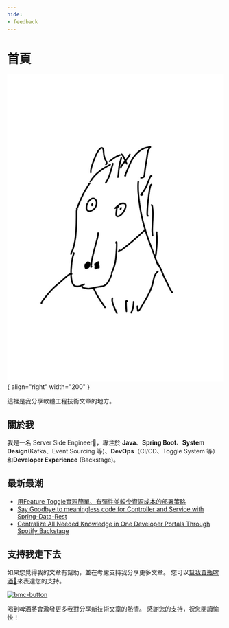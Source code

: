 ```yaml
---
hide:
- feedback
---
```

# 首頁
![portrait.jpg](assets%2Fhome%2Fportrait.jpg){ align="right" width="200" }

這裡是我分享軟體工程技術文章的地方。



## 關於我
我是一名 Server Side Engineer🚀，專注於 **Java**、**Spring Boot**、**System Design**(Kafka、Event Sourcing 等)、**DevOps**（CI/CD、Toggle System 等）和**Developer Experience** (Backstage)。

## 最新最潮
- [用Feature Toggle實現簡單、有彈性並較少資源成本的部署策略](https://noahhsu.github.io/zh-TW/DevOps/Easier%2C%20Flexible%2C%20and%20Lower%20Resource%20Cost%20Deployment%20Strategies%20by%20Feature%20Toggle/)
- [Say Goodbye to meaningless code for Controller and Service with Spring-Data-Rest](https://noahhsu.github.io/zh-TW/Spring%20Boot/Say%20Goodbye%20to%20meaningless%20code%20for%20Controller%20and%20Service%20with%20Spring-Data-Rest/)
- [Centralize All Needed Knowledge in One Developer Portals Through Spotify Backstage](https://noahhsu.github.io/zh-TW/Developer%20Experience/Backstage/Centralize%20All%20Needed%20Knowledge%20in%20One%20Developer%20Portals%20Through%20Spotify%20Backstage/)

## 支持我走下去
如果您覺得我的文章有幫助，並在考慮支持我分享更多文章。 您可以[幫我買瓶啤酒🍺](https://www.buymeacoffee.com/swbhcjhtyvv)來表達您的支持。

<a href="https://www.buymeacoffee.com/swbhcjhtyvv">
<img width="545" alt="bmc-button" src="https://github.com/NoahHsu/noahhsu.github.io/assets/58896446/782f917e-bd8a-4d9a-8e7b-f0784a949cde">
</a>

喝到啤酒將會激發更多我對分享新技術文章的熱情。
感謝您的支持，祝您閱讀愉快！